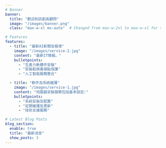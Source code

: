 ```yaml
---
# Banner
banner:
  title: "歡迎到訪創高顧問"
  image: "/images/banner.png"
  class: "max-w-xl mx-auto"  # Changed from max-w-2xl to max-w-xl for smaller size

# Features
features:
  - title: "最新AI新聞及報導"
    image: "/images/service-2.jpg"
    content: "最新IT情報。"
    bulletpoints:
      - "生產力軟體件安裝"
      - "安裝殺病毒端點保護"
      - "人工智能服務整合"

  - title: "軟件及系統維護"
    image: "/images/service-1.jpg"
    content: "伺服器安裝服務包括基本設定:"
    bulletpoints:
      - "系統安裝及配置"
      - "定期維護及更新"
      - "技術支援服務"

# Latest Blog Posts
blog_section:
  enable: true
  title: "最新消息"
  show_posts: 3
---
```


 
